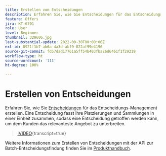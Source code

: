 ```yaml
---
title: Erstellen von Entscheidungen
description: Erfahren Sie, wie Sie Entscheidungen für das Entscheidungs-Management erstellen. Eine Entscheidung fasst Ihre Platzierungen und Sammlungen zu einer Einheit zusammen, sodass dem Kunden das relevanteste Angebot unterbreitet werden kann.
feature: Offers
jira: KT-6791
role: User
level: Beginner
thumbnail: 329606.jpg
last-substantial-update: 2022-09-30T00:00:00Z
exl-id: 8921f1b7-ab6a-4a3d-abf9-822af99e4196
source-git-commit: fd57dad17761a5ff54b403fba26d6461f1f29219
workflow-type: ht
source-wordcount: '111'
ht-degree: 100%

---
```


# Erstellen von Entscheidungen

Erfahren Sie, wie Sie [Entscheidungen](https://experienceleague.adobe.com/docs/journey-optimizer/using/offer-decisioning/create-manage-activities/create-offer-activities.html?lang=de) für das Entscheidungs-Management erstellen. Eine Entscheidung fasst Ihre Platzierungen und Sammlungen in einer Einheit zusammen, sodass eine Entscheidung getroffen werden kann, um dem Kunden das relevanteste Angebot zu unterbreiten.

>[!VIDEO](https://video.tv.adobe.com/v/329606?quality=12&learn=on){transcript=true}

Weitere Informationen zum Erstellen von Entscheidungen mit der API zur Batch-Entscheidungsfindung finden Sie im [Produkthandbuch](https://experienceleague.adobe.com/docs/journey-optimizer/using/offer-decisioning/api-reference/offer-delivery-api/batch-decisioning-api.html?lang=de).
